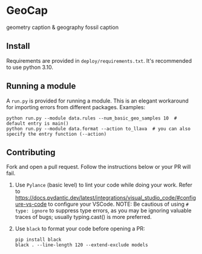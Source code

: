 # GeoCap

geometry caption & geography fossil caption

## Install

Requirements are provided in `deploy/requirements.txt`. It's recommended to use python 3.10.

## Running a module

A `run.py` is provided for running a module. This is an elegant workaround for importing errors from different packages. Examples:

```shell
python run.py --module data.rules --num_basic_geo_samples 10  # default entry is main()
python run.py --module data.format --action to_llava  # you can also specify the entry function (--action)
```

## Contributing

Fork and open a pull request. Follow the instructions below or your PR will fail.

1. Use `Pylance` (basic level) to lint your code while doing your work. Refer to https://docs.pydantic.dev/latest/integrations/visual_studio_code/#configure-vs-code to configure your VSCode. NOTE: Be cautious of using `# type: ignore` to suppress type errors, as you may be ignoring valuable traces of bugs; usually typing.cast() is more preferred.
2. Use `black` to format your code before opening a PR:

   ```shell
   pip install black
   black . --line-length 120 --extend-exclude models
   ```
